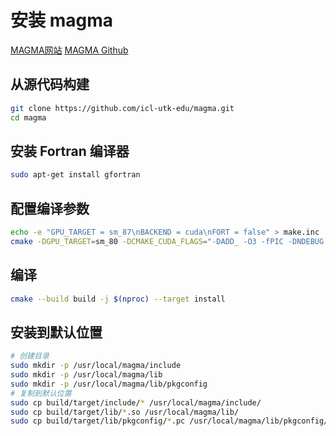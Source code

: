 # 安装 magma

[MAGMA网站](https://developer.nvidia.com/magma)
[MAGMA Github](https://github.com/icl-utk-edu/magma/)

## 从源代码构建
``` bash
git clone https://github.com/icl-utk-edu/magma.git
cd magma
```

## 安装 Fortran 编译器
``` bash
sudo apt-get install gfortran
```

## 配置编译参数
``` bash
echo -e "GPU_TARGET = sm_87\nBACKEND = cuda\nFORT = false" > make.inc
cmake -DGPU_TARGET=sm_80 -DCMAKE_CUDA_FLAGS="-DADD_ -O3 -fPIC -DNDEBUG -I/usr/local/cuda-12.8/include -fopenmp -Wall -Wno-unused-function"   -DCMAKE_C_FLAGS="-DADD_" -DCMAKE_Fortran_FLAGS="-DADD_"  -DCMAKE_CUDA_COMPILER="/usr/local/cuda-12.8/bin/nvcc" -DCMAKE_INSTALL_PREFIX=build/target -DCMAKE_CUDA_ARCHITECTURES=87-real . -Bbuild
```

## 编译
``` bash
cmake --build build -j $(nproc) --target install
```

## 安装到默认位置
``` bash
# 创建目录
sudo mkdir -p /usr/local/magma/include
sudo mkdir -p /usr/local/magma/lib
sudo mkdir -p /usr/local/magma/lib/pkgconfig
# 复制到默认位置
sudo cp build/target/include/* /usr/local/magma/include/
sudo cp build/target/lib/*.so /usr/local/magma/lib/
sudo cp build/target/lib/pkgconfig/*.pc /usr/local/magma/lib/pkgconfig/
```
